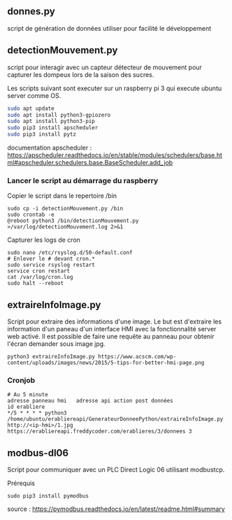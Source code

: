 ## donnes.py

script de génération de données utiliser pour facilité le développement

## detectionMouvement.py

script pour interagir avec un capteur détecteur de mouvement pour capturer les dompeux lors de la saison des sucres.

Les scripts suivant sont executer sur un raspberry pi 3 qui execute ubuntu server comme OS. 

```bash
sudo apt update
sudo apt install python3-gpiozero
sudo apt install python3-pip
sudo pip3 install apscheduler
sudo pip3 install pytz
```

documentation apscheduler : https://apscheduler.readthedocs.io/en/stable/modules/schedulers/base.html#apscheduler.schedulers.base.BaseScheduler.add_job

### Lancer le script au démarrage du raspberry

Copier le script dans le repertoire /bin
```
sudo cp -i detectionMouvement.py /bin
sudo crontab -e
@reboot python3 /bin/detectionMouvement.py >/var/log/detectionMouvement.log 2>&1
```

Capturer les logs de cron
```
sudo nano /etc/rsyslog.d/50-default.conf
# Enlever le # devant cron.*
sudo service rsyslog restart
service cron restart
cat /var/log/cron.log
sudo halt --reboot
```

## extraireInfoImage.py

Script pour extraire des informations d'une image. Le but est d'extraire les information d'un paneau d'un interface HMI avec la fonctionnalité server web activé. Il est possible de faire une requête au panneau pour obtenir l'écran demander sous image jpg.

```
python3 extraireInfoImage.py https://www.acscm.com/wp-content/uploads/images/news/2015/5-tips-for-better-hmi-page.png
```

### Cronjob

```
# Au 5 minute                                                                             adresse panneau hmi   adresse api action post données                           id erabliere
*/5 * * * * python3 /home/ubuntu/erabliereapi/GenerateurDonneePython/extraireInfoImage.py http://<ip-hmi>/1.jpg https://erabliereapi.freddycoder.com/erablieres/3/donnees 3
```

## modbus-dl06

Script pour communiquer avec un PLC Direct Logic 06 utilisant modbustcp.

Prérequis
```
sudo pip3 install pymodbus
```

source : https://pymodbus.readthedocs.io/en/latest/readme.html#summary